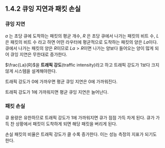 ## 1.4.2 큐잉 지연과 패킷 손실

### 큐잉 지연

$a$ 는 초당 큐에 도착하는 패킷의 평균 개수, $R$ 은 초당 큐에서 나가는 패킷의 비트 수, $L$은 패킷의 비트 수 라고 하면 어떤 라우터에 평균적으로 도착하는 패킷의 양은 $La$이다. 큐에서 나가는 패킷의 양은 $R$이므로 $La > R$이면 나가는 양보다 들어오는 양이 많게 되어 큐잉 지연은 무한대로 증가한다.

$\frac{La}{R}$을 **트래픽 강도**(traffic intensity)라고 하고 트래픽 강도가 1보다 크지 않게 시스템을 설계해야한다.

트래픽 강도가 0에 가까우면 평균 큐잉 지연은 0에 가까워진다.

트래픽 강도가 1에 가까워지면 평균 큐잉 지연은 늘어난다.

### 패킷 손실

큐 용량은 유한하므로 트래픽 강도가 1에 가까워지면 큐가 점점 가득 차게 된다. 큐가 가득 찬 상황에서 패킷이 도착하게 되면 해당 패킷을 버리게 된다.

손실 패킷의 비율은 트래픽 강도가 클 수록 증가한다. 이는 성능 측정의 지표가 되기도 한다.
